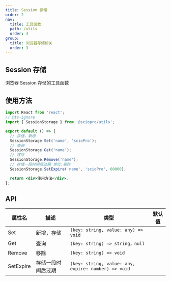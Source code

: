 ```yaml
---
title: Session 存储
order: 2
nav:
  title: 工具函数
  path: /utils
  order: 4
group:
  title: 浏览器存储相关
  order: 3
---
```


## Session 存储

浏览器 Session 存储的工具函数

## 使用方法

```jsx | pure
import React from 'react';
// @ts-ignore
import { SessionStorage } from '@sciopro/utils';

export default () => {
  // 存储，新增
  SessionStorage.Set('name', 'scioPro');
  // 查询
  SessionStorage.Get('name');
  // 移除
  SessionStorage.Remove('name');
  // 存储一段时间后过期 单位:毫秒
  SessionStorage.SetExpire('name', 'scioPro', 60000);

  return <div>使用方法</div>;
};
```

## API

| 属性名    | 描述               | 类型                                                | 默认值 |
| --------- | ------------------ | --------------------------------------------------- | ------ |
| Set       | 新增，存储         | `(key: string, value: any) => void`                 |        |
| Get       | 查询               | `(key: string) => string，null`                     |        |
| Remove    | 移除               | `(key: string) => void`                             |        |
| SetExpire | 存储一段时间后过期 | `(key: string, value: any, expire: number) => void` |        |
